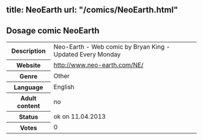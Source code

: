 title: NeoEarth
url: "/comics/NeoEarth.html"
---
Dosage comic NeoEarth
-----------------------------------------

<table class="comicinfo">
<tr>
<th>Description</th><td>Neo-Earth - Web comic by Bryan King - Updated Every Monday</td>
</tr>
<tr>
<th>Website</th><td><a href="http://www.neo-earth.com/NE/">http://www.neo-earth.com/NE/</a></td>
</tr>
<tr>
<th>Genre</th><td>Other</td>
</tr>
<tr>
<th>Language</th><td>English</td>
</tr>
<tr>
<th>Adult content</th><td>no</td>
</tr>
<tr>
<th>Status</th><td>ok on 11.04.2013</td>
</tr>
<tr>
<th>Votes</th><td>0</div></td>
</tr>
</table>
